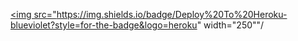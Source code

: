 <p align="center">

<a href="https://dashboard.heroku.com/new?template=https://github.com/Rizzusen/Filesharing"><img src="https://img.shields.io/badge/Deploy%20To%20Heroku-blueviolet?style=for-the-badge&logo=heroku" width="250""/</a>   </p>
